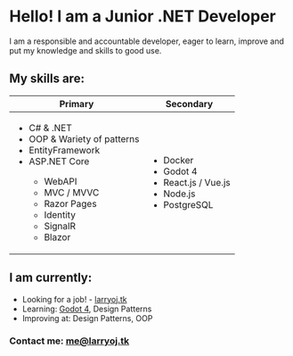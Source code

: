 # Hello! I am a Junior .NET Developer

I am a responsible and accountable developer, eager to learn, improve and put my knowledge and skills to good use.

## My skills are:
| Primary | Secondary |
| ------- | --------- |
| <ul><li>C# & .NET</li><li>OOP & Wariety of patterns</li><li>EntityFramework</li><li>ASP.NET Core</li><ul><li>WebAPI</li><li>MVC / MVVC</li><li>Razor Pages</li><li>Identity</li><li>SignalR</li><li>Blazor</li></ul></ul> | <ul><li>Docker</li><li>Godot 4</li><li>React.js / Vue.js</li><li>Node.js</li><li>PostgreSQL</li></ul> |

## I am currently:
- Looking for a job! - [larryoj.tk](https://larryoj.tk/)
- Learning: [Godot 4](https://godotengine.org/), Design Patterns
- Improving at: Design Patterns, OOP

### Contact me: [me@larryoj.tk](mailto:me@larryoj.tk)
